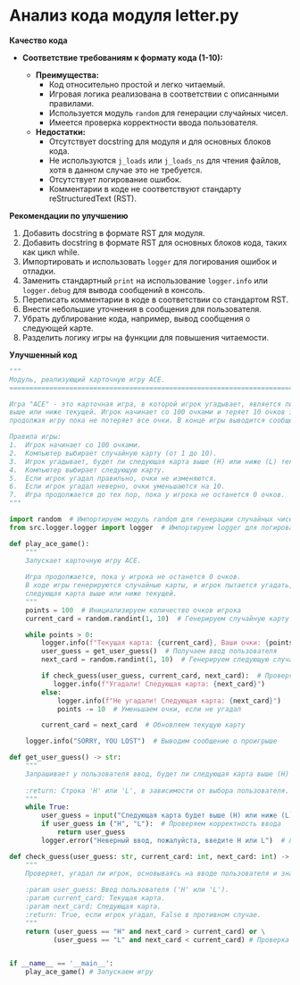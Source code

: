 # Анализ кода модуля letter.py

**Качество кода**
  
-   **Соответствие требованиям к формату кода (1-10):**
    
    -   **Преимущества:**
        - Код относительно простой и легко читаемый.
        - Игровая логика реализована в соответствии с описанными правилами.
        - Используется модуль `random` для генерации случайных чисел.
        - Имеется проверка корректности ввода пользователя.
    -   **Недостатки:**
        - Отсутствует docstring для модуля и для основных блоков кода.
        - Не используются `j_loads` или `j_loads_ns` для чтения файлов, хотя в данном случае это не требуется.
        - Отсутствует логирование ошибок.
        - Комментарии в коде не соответствуют стандарту reStructuredText (RST).

**Рекомендации по улучшению**

1.  Добавить docstring в формате RST для модуля.
2.  Добавить docstring в формате RST для основных блоков кода, таких как цикл while.
3.  Импортировать и использовать `logger` для логирования ошибок и отладки.
4.  Заменить стандартный `print` на использование `logger.info` или `logger.debug` для вывода сообщений в консоль.
5.  Переписать комментарии в коде в соответствии со стандартом RST.
6.  Внести небольшие уточнения в сообщения для пользователя.
7.  Убрать дублирование кода, например, вывод сообщения о следующей карте.
8.  Разделить логику игры на функции для повышения читаемости.

**Улучшенный код**

```python
"""
Модуль, реализующий карточную игру ACE.
=========================================================================================

Игра "ACE" - это карточная игра, в которой игрок угадывает, является ли следующая карта
выше или ниже текущей. Игрок начинает со 100 очками и теряет 10 очков за каждую ошибку,
продолжая игру пока не потеряет все очки. В конце игры выводится сообщение о проигрыше.

Правила игры:
1.  Игрок начинает со 100 очками.
2.  Компьютер выбирает случайную карту (от 1 до 10).
3.  Игрок угадывает, будет ли следующая карта выше (H) или ниже (L) текущей.
4.  Компьютер выбирает следующую карту.
5.  Если игрок угадал правильно, очки не изменяются.
6.  Если игрок угадал неверно, очки уменьшаются на 10.
7.  Игра продолжается до тех пор, пока у игрока не останется 0 очков.
"""

import random  # Импортируем модуль random для генерации случайных чисел
from src.logger.logger import logger  # Импортируем logger для логирования

def play_ace_game():
    """
    Запускает карточную игру ACE.
    
    Игра продолжается, пока у игрока не останется 0 очков. 
    В ходе игры генерируются случайные карты, и игрок пытается угадать, будет ли 
    следующая карта выше или ниже текущей.
    """
    points = 100  # Инициализируем количество очков игрока
    current_card = random.randint(1, 10)  # Генерируем случайную карту от 1 до 10

    while points > 0:
        logger.info(f"Текущая карта: {current_card}, Ваши очки: {points}")  # Выводим текущую карту и очки
        user_guess = get_user_guess()  # Получаем ввод пользователя
        next_card = random.randint(1, 10)  # Генерируем следующую случайную карту

        if check_guess(user_guess, current_card, next_card):  # Проверяем, угадал ли игрок
           logger.info(f"Угадали! Следующая карта: {next_card}")
        else:
            logger.info(f"Не угадали! Следующая карта: {next_card}")
            points -= 10  # Уменьшаем очки, если не угадал

        current_card = next_card  # Обновляем текущую карту

    logger.info("SORRY, YOU LOST")  # Выводим сообщение о проигрыше

def get_user_guess() -> str:
    """
    Запрашивает у пользователя ввод, будет ли следующая карта выше (H) или ниже (L).
    
    :return: Строка 'H' или 'L', в зависимости от выбора пользователя.
    """
    while True:
        user_guess = input("Следующая карта будет выше (H) или ниже (L)? ").upper() # Запрашиваем ввод
        if user_guess in ("H", "L"):  # Проверяем корректность ввода
            return user_guess
        logger.error("Неверный ввод, пожалуйста, введите H или L")  # Логируем ошибку ввода

def check_guess(user_guess: str, current_card: int, next_card: int) -> bool:
    """
    Проверяет, угадал ли игрок, основываясь на вводе пользователя и значениях карт.
    
    :param user_guess: Ввод пользователя ('H' или 'L').
    :param current_card: Текущая карта.
    :param next_card: Следующая карта.
    :return: True, если игрок угадал, False в противном случае.
    """
    return (user_guess == "H" and next_card > current_card) or \
           (user_guess == "L" and next_card < current_card) # Проверка условия угадывания


if __name__ == '__main__':
    play_ace_game() # Запускаем игру
```